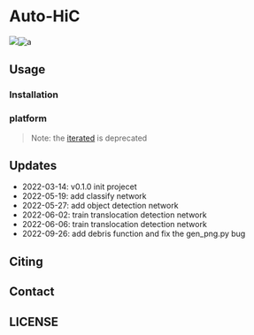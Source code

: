 # Auto-HiC

![](https://img.shields.io/badge/release-v0.5.1-blue)![a](https://img.shields.io/badge/license-MIT-brightgreen)




## Usage

### Installation



### platform



> Note: the [iterated](https://github.com/Jwindler/AutoHiC/tree/main/iterated) is deprecated




## Updates

- 2022-03-14: v0.1.0 init projecet
- 2022-05-19: add classify network
- 2022-05-27: add object detection network
- 2022-06-02: train translocation detection network
- 2022-06-06: train translocation detection network
- 2022-09-26: add debris function and fix the gen_png.py bug






## Citing



## Contact





## LICENSE



